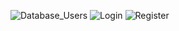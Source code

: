 ![Database_Users](https://user-images.githubusercontent.com/87055534/202477361-73a7744f-5e60-42d3-8b53-b8e83d2dd23e.png)
![Login](https://user-images.githubusercontent.com/87055534/202477412-ba8cf37a-496c-4898-bb4b-8e483dbe9c48.png)
![Register](https://user-images.githubusercontent.com/87055534/202477458-d7c56c9e-ec40-41aa-a42c-e6ffa9a604ca.png)
